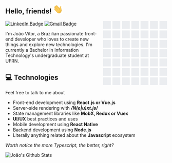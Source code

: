 ## Hello, friends! <img src="https://raw.githubusercontent.com/JoaoVSouto/JoaoVSouto/master/assets/Hi.gif" width="30px">

<img align='right' src='https://raw.githubusercontent.com/JoaoVSouto/JoaoVSouto/master/assets/github_wall.gif' width='200'>

[![LinkedIn Badge](https://img.shields.io/badge/-Jo%C3%A3o%20V%C3%ADtor%20Souto-blue?style=flat&logo=Linkedin&logoColor=white&link=https://www.linkedin.com/in/joao-vitor-souto/)](https://www.linkedin.com/in/joao-vitor-souto/)
[![Gmail Badge](https://img.shields.io/badge/-joaovsoutosantos@gmail.com-c14438?style=flat&logo=Gmail&logoColor=white&link=mailto:joaovsoutosantos@gmail.com)](mailto:joaovsoutosantos@gmail.com)

I'm João Vítor, a Brazilian passionate front-end developer who loves to create new things and explore new technologies. I'm currently a Bachelor in Information Technology's undergraduate student at UFRN.

## 💻 Technologies

Feel free to talk to me about

- Front-end development using **React.js or Vue.js**
- Server-side rendering with **_/N(e|u)xt.js_/**
- State management libraries like **MobX, Redux or Vuex**
- **UI/UX** best practices and uses
- Mobile development using **React Native**
- Backend development using **Node.js**
- Literally anything related about the **Javascript** ecosystem

_Worth notice the more Typescript, the better, right?_

![João's Github Stats](https://github-readme-stats.joaovsouto.vercel.app/api?show_icons=true&theme=radical&line_height=30&hide=issues,stars&hide_rank=true)
